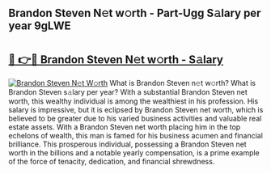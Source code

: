 ## Brandon Steven N𝚎t w𝚘rth - Part-Ugg S𝚊lary per year 9gLWE

# <h2><a href="http://gc0waz.nevu.top/?p=Brandon+Steven">🔗 👉🔴 Brandon Steven N𝚎t w𝚘rth - S𝚊lary</a></h2>

[![Brandon Steven N𝚎t W𝚘rth](https://i.imgur.com/Oavwk0R.jpeg)](http://gc0waz.nevu.top/?p=Brandon+Steven)
What is Brandon Steven n𝚎t w𝚘rth? What is Brandon Steven s𝚊lary per year?
With a substantial Brandon Steven net worth, this wealthy individual is among the wealthiest in his profession. His salary is impressive, but it is eclipsed by Brandon Steven net worth, which is believed to be greater due to his varied business activities and valuable real estate assets. With a Brandon Steven net worth placing him in the top echelons of wealth, this man is famed for his business acumen and financial brilliance. This prosperous individual, possessing a Brandon Steven net worth in the billions and a notable yearly compensation, is a prime example of the force of tenacity, dedication, and financial shrewdness.
